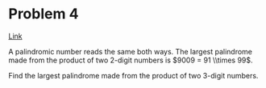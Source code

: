 # Problem 4

[Link](https://projecteuler.net/problem=4)

A palindromic number reads the same both ways. The largest palindrome made from the product of two $2$-digit numbers is $9009 = 91 \\times 99$.

Find the largest palindrome made from the product of two $3$-digit numbers.
